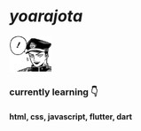 # _yoarajota_
<div display="inline">
  <img src="yj_1.png" width="15%">

  <h3> currently learning 👇 </h3>
  <h4> html, css, javascript, flutter, dart </h4>
</div>


<!--
**yoarajota/yoarajota** is a ✨ _special_ ✨ repository because its `README.md` (this file) appears on your GitHub profile.

Here are some ideas to get you started:

- 🔭 I’m currently working on ...
- 🌱 I’m currently learning ...
- 👯 I’m looking to collaborate on ...
- 🤔 I’m looking for help with ...
- 💬 Ask me about ...
- 📫 How to reach me: ...
- 😄 Pronouns: ...
- ⚡ Fun fact: ...
-->
